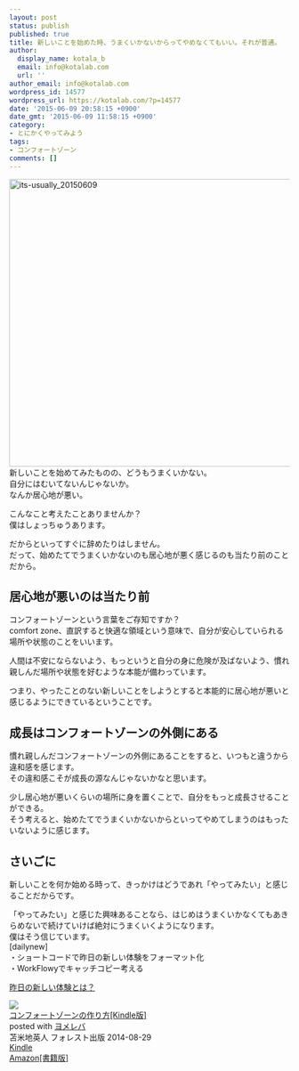 ```yaml
---
layout: post
status: publish
published: true
title: 新しいことを始めた時、うまくいかないからってやめなくてもいい。それが普通。
author:
  display_name: kotala_b
  email: info@kotalab.com
  url: ''
author_email: info@kotalab.com
wordpress_id: 14577
wordpress_url: https://kotalab.com/?p=14577
date: '2015-06-09 20:58:15 +0900'
date_gmt: '2015-06-09 11:58:15 +0900'
category:
- とにかくやってみよう
tags:
- コンフォートゾーン
comments: []
---
```

<p><img src="https://kotalab.com/wp-content/uploads/2015/06/its-usually_20150609-780x517.jpg" alt="its-usually_20150609" width="780" height="517" class="aligncenter size-large wp-image-14580" /><br />
新しいことを始めてみたものの、どうもうまくいかない。<br />
自分にはむいてないんじゃないか。<br />
なんか居心地が悪い。</p>
<p>こんなこと考えたことありませんか？<br />
僕はしょっちゅうあります。</p>
<p>だからといってすぐに辞めたりはしません。<br />
だって、始めたてでうまくいかないのも居心地が悪く感じるのも当たり前のことだから。<br />
</p>
<!--more-->
<h2>居心地が悪いのは当たり前</h2>
<p>コンフォートゾーンという言葉をご存知ですか？<br />
comfort zone、直訳すると快適な領域という意味で、自分が安心していられる場所や状態のことをいいます。</p>
<p>人間は不安にならないよう、もっというと自分の身に危険が及ばないよう、慣れ親しんだ場所や状態を好むような本能が備わっています。</p>
<p>つまり、やったことのない新しいことをしようとすると本能的に居心地が悪いと感じるようにできているということです。</p>
<h2>成長はコンフォートゾーンの外側にある</h2>
<p>慣れ親しんだコンフォートゾーンの外側にあることをすると、いつもと違うから違和感を感じます。<br />
その違和感こそが成長の源なんじゃないかなと思います。</p>
<p>少し居心地が悪いくらいの場所に身を置くことで、自分をもっと成長させることができる。<br />
そう考えると、始めたてでうまくいかないからといってやめてしまうのはもったいないように感じます。</p>
<h2>さいごに</h2>
<p>新しいことを何か始める時って、きっかけはどうであれ「やってみたい」と感じることだからです。</p>
<p>「やってみたい」と感じた興味あることなら、はじめはうまくいかなくてもあきらめないで続けていけば絶対にうまくいくようになります。<br />
僕はそう信じています。<br />
[dailynew]<br />
・ショートコードで昨日の新しい体験をフォーマット化<br />
・WorkFlowyでキャッチコピー考える</p>
<p><a href="https://kotalab.com/lets-start-1day1new" title="昨日の新しい体験とは？">昨日の新しい体験とは？</a></p>
<div class="clear"></div>
<div class="booklink-box">
<div class="booklink-image"><a href="https://www.amazon.co.jp/exec/obidos/asin/B00MY68CV2/same-22/" rel="nofollow" target="_blank"><img src="https://images-fe.ssl-images-amazon.com/images/I/61b6fHAir0L._SL160_.jpg" style="border: none;" /></a></div>
<div class="booklink-info">
<div class="booklink-name"><a href="https://www.amazon.co.jp/exec/obidos/asin/B00MY68CV2/same-22/" rel="nofollow" target="_blank">コンフォートゾーンの作り方[Kindle版]</a>
<div class="booklink-powered-date">posted with <a href="https://yomereba.com" rel="nofollow" target="_blank">ヨメレバ</a></div>
</div>
<div class="booklink-detail">苫米地英人 フォレスト出版 2014-08-29    </div>
<div class="booklink-link2">
<div class="shoplinkkindle"><a href="https://www.amazon.co.jp/exec/obidos/ASIN/B00MY68CV2/same-22/" rel="nofollow" target="_blank">Kindle</a></div>
<div class="shoplinkamazon"><a href="https://www.amazon.co.jp/exec/obidos/ASIN/4894514133/same-22/" rel="nofollow" target="_blank">Amazon[書籍版]</a></div>
</p></div>
</div>
<div class="booklink-footer"></div>
</div>
